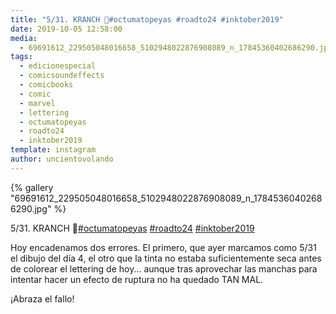 ```yaml
---
title: "5/31. KRANCH 🔨#octumatopeyas #roadto24 #inktober2019"
date: 2019-10-05 12:58:00
media: 
  - 69691612_229505048016658_5102948022876908089_n_17845360402686290.jpg
tags: 
  - edicionespecial
  - comicsoundeffects
  - comicbooks
  - comic
  - marvel
  - lettering
  - octumatopeyas
  - roadto24
  - inktober2019
template: instagram
author: uncientovolando
---
```


{% gallery "69691612_229505048016658_5102948022876908089_n_17845360402686290.jpg" %}

5/31. KRANCH 🔨[#octumatopeyas](/tags/octumatopeyas) [#roadto24](/tags/roadto24) [#inktober2019](/tags/inktober2019)

Hoy encadenamos dos errores. El primero, que ayer marcamos como 5/31 el dibujo del día 4, el otro que la tinta no estaba suficientemente seca antes de colorear el lettering de hoy... aunque tras aprovechar las manchas para intentar hacer un efecto de ruptura no ha quedado TAN MAL.

¡Abraza el fallo!
